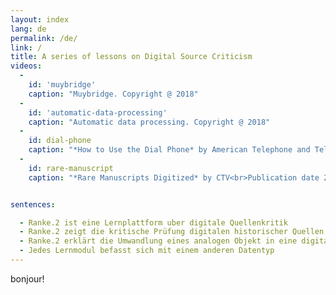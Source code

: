 ```yaml
---
layout: index
lang: de
permalink: /de/
link: /
title: A series of lessons on Digital Source Criticism
videos:
  -
    id: 'muybridge'
    caption: "Muybridge. Copyright @ 2018"
  -
    id: 'automatic-data-processing'
    caption: "Automatic data processing. Copyright @ 2018"
  -
    id: dial-phone
    caption: "*How to Use the Dial Phone* by American Telephone and Telegraph Co. (AT&T)<br>Publication date 1927, source: [archive.org](https://archive.org/details/HowtoUse1927)"
  -
    id: rare-manuscript
    caption: "*Rare Manuscripts Digitized* by CTV<br>Publication date 2013-07-29, source [archive.org](https://archive.org/details/Rare_Manuscripts_Digitized)"


sentences:

  - Ranke.2 ist eine Lernplattform uber digitale Quellenkritik
  - Ranke.2 zeigt die kritische Prüfung digitalen historischer Quellen an
  - Ranke.2 erklärt die Umwandlung eines analogen Objekt in eine digitale Form
  - Jedes Lernmodul befasst sich mit einem anderen Datentyp
---
```


bonjour!
<!-- more -->

